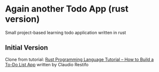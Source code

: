 # Again another Todo App (rust version)
Small project-based learning todo application written in rust

## Initial Version
Clone from tutorial: [Rust Programming Language Tutorial – How to Build a To-Do List App](https://www.freecodecamp.org/news/how-to-build-a-to-do-app-with-rust/) written by Claudio Restifo
